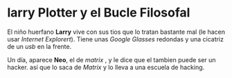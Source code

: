 # larry Plotter y el Bucle Filosofal

El niño huerfano **Larry** vive con sus tios que lo tratan bastante mal
(le hacen usar *Internet Explorert*).
Tiene unas *Google Glasses* redondas y una cicatriz de un *usb* en la frente.

Un día, aparece **Neo**, el de 
*matrix* , y le dice que el tambien puede ser un hacker.
así que lo saca de *Matrix* y lo lleva a una escuela de hacking.
